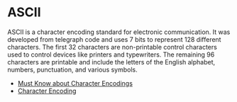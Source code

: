 # ASCII

ASCII is a character encoding standard for electronic communication. It was developed from telegraph code and uses 7 bits to represent 128 different characters. The first 32 characters are non-printable control characters used to control devices like printers and typewriters. The remaining 96 characters are printable and include the letters of the English alphabet, numbers, punctuation, and various symbols.

- [Must Know about Character Encodings](https://www.joelonsoftware.com/2003/10/08/the-absolute-minimum-every-software-developer-absolutely-positively-must-know-about-unicode-and-character-sets-no-excuses/)
- [Character Encoding](https://cs.lmu.edu/~ray/notes/charenc/)
